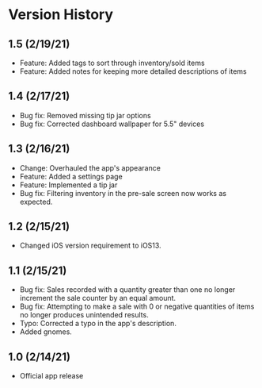 
# Version History

## 1.5 (2/19/21)
* Feature: Added tags to sort through inventory/sold items
* Feature: Added notes for keeping more detailed descriptions of items

## 1.4 (2/17/21)
* Bug fix: Removed missing tip jar options
* Bug fix: Corrected dashboard wallpaper for 5.5" devices

## 1.3 (2/16/21)
* Change: Overhauled the app's appearance
* Feature: Added a settings page
* Feature: Implemented a tip jar
* Bug fix: Filtering inventory in the pre-sale screen now works as expected.

## 1.2 (2/15/21)
* Changed iOS version requirement to iOS13.

## 1.1 (2/15/21)
* Bug fix: Sales recorded with a quantity greater than one no longer increment the sale counter by an equal amount.
* Bug fix: Attempting to make a sale with 0 or negative quantities of items no longer produces unintended results.
* Typo: Corrected a typo in the app's description.
* Added gnomes.

## 1.0 (2/14/21)

* Official app release
